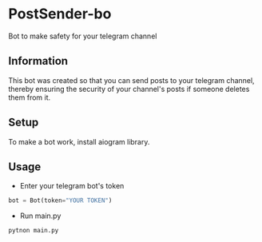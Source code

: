 # PostSender-bo

Bot to make safety for your telegram channel

## Information

This bot was created so that you can send posts to your telegram channel, thereby ensuring the security of your channel's posts if someone deletes them from it.

## Setup

To make a bot work, install aiogram library.

## Usage

+ Enter your telegram bot's token


``` python
bot = Bot(token="YOUR TOKEN")
```


+ Run main.py


```
pytnon main.py
```
